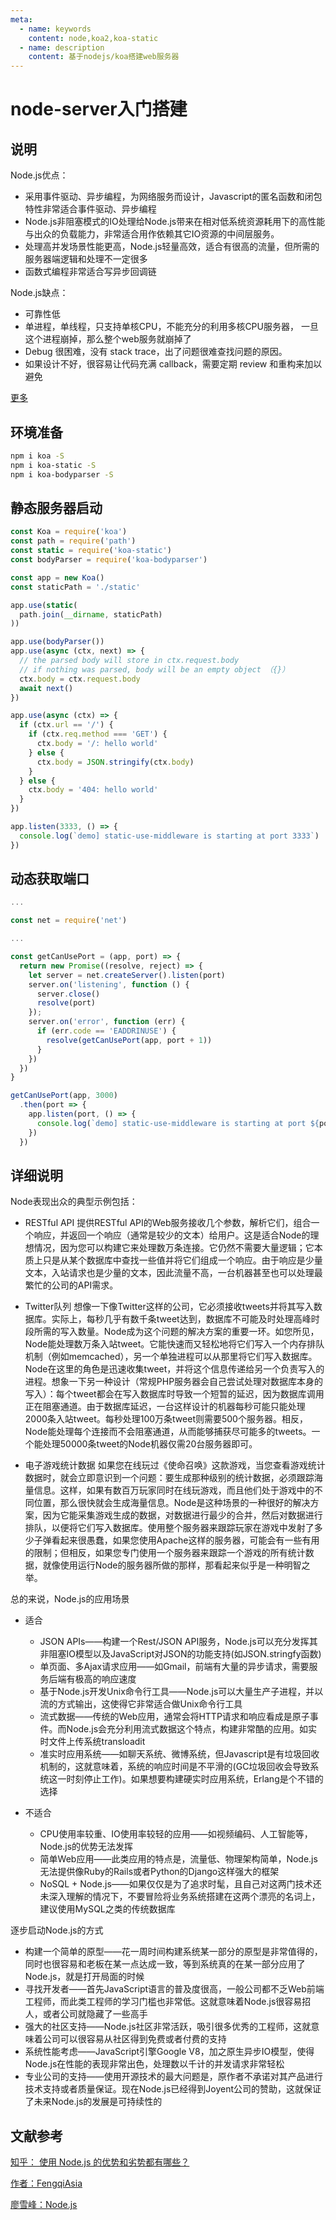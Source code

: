 ```yaml
---
meta:
  - name: keywords
    content: node,koa2,koa-static
  - name: description
    content: 基于nodejs/koa搭建web服务器
---
```


# node-server入门搭建

## 说明

Node.js优点：

* 采用事件驱动、异步编程，为网络服务而设计，Javascript的匿名函数和闭包特性非常适合事件驱动、异步编程
* Node.js非阻塞模式的IO处理给Node.js带来在相对低系统资源耗用下的高性能与出众的负载能力，非常适合用作依赖其它IO资源的中间层服务。
* 处理高并发场景性能更高，Node.js轻量高效，适合有很高的流量，但所需的服务器端逻辑和处理不一定很多
* 函数式编程非常适合写异步回调链

Node.js缺点：

* 可靠性低
* 单进程，单线程，只支持单核CPU，不能充分的利用多核CPU服务器， 一旦这个进程崩掉，那么整个web服务就崩掉了
* Debug 很困难，没有 stack trace，出了问题很难查找问题的原因。
* 如果设计不好，很容易让代码充满 callback，需要定期 review 和重构来加以避免

[更多](#详细说明)


## 环境准备


```bash
npm i koa -S
npm i koa-static -S
npm i koa-bodyparser -S
```

## 静态服务器启动

```js
const Koa = require('koa')
const path = require('path')
const static = require('koa-static')
const bodyParser = require('koa-bodyparser')

const app = new Koa()
const staticPath = './static'

app.use(static(
  path.join(__dirname, staticPath)
))

app.use(bodyParser())
app.use(async (ctx, next) => {
  // the parsed body will store in ctx.request.body
  // if nothing was parsed, body will be an empty object （{}）
  ctx.body = ctx.request.body
  await next()
})

app.use(async (ctx) => {
  if (ctx.url == '/') {
    if (ctx.req.method === 'GET') {
      ctx.body = '/: hello world'
    } else {
      ctx.body = JSON.stringify(ctx.body)
    }
  } else {
    ctx.body = '404: hello world'
  }
})

app.listen(3333, () => {
  console.log(`demo] static-use-middleware is starting at port 3333`)
})
```

## 动态获取端口

```js
...

const net = require('net')

...

const getCanUsePort = (app, port) => {
  return new Promise((resolve, reject) => {
    let server = net.createServer().listen(port)
    server.on('listening', function () {
      server.close()
      resolve(port)
    });
    server.on('error', function (err) {
      if (err.code == 'EADDRINUSE') {
        resolve(getCanUsePort(app, port + 1))
      }
    })
  })
}

getCanUsePort(app, 3000)
  .then(port => {
    app.listen(port, () => {
      console.log(`demo] static-use-middleware is starting at port ${port}`)
    })
  })
```

## 详细说明



Node表现出众的典型示例包括：

* RESTful API 
提供RESTful API的Web服务接收几个参数，解析它们，组合一个响应，并返回一个响应（通常是较少的文本）给用户。这是适合Node的理想情况，因为您可以构建它来处理数万条连接。它仍然不需要大量逻辑；它本质上只是从某个数据库中查找一些值并将它们组成一个响应。由于响应是少量文本，入站请求也是少量的文本，因此流量不高，一台机器甚至也可以处理最繁忙的公司的API需求。

* Twitter队列
想像一下像Twitter这样的公司，它必须接收tweets并将其写入数据库。实际上，每秒几乎有数千条tweet达到，数据库不可能及时处理高峰时段所需的写入数量。Node成为这个问题的解决方案的重要一环。如您所见，Node能处理数万条入站tweet。它能快速而又轻松地将它们写入一个内存排队机制（例如memcached），另一个单独进程可以从那里将它们写入数据库。Node在这里的角色是迅速收集tweet，并将这个信息传递给另一个负责写入的进程。想象一下另一种设计（常规PHP服务器会自己尝试处理对数据库本身的写入）：每个tweet都会在写入数据库时导致一个短暂的延迟，因为数据库调用正在阻塞通道。由于数据库延迟，一台这样设计的机器每秒可能只能处理2000条入站tweet。每秒处理100万条tweet则需要500个服务器。相反，Node能处理每个连接而不会阻塞通道，从而能够捕获尽可能多的tweets。一个能处理50000条tweet的Node机器仅需20台服务器即可。

* 电子游戏统计数据
如果您在线玩过《使命召唤》这款游戏，当您查看游戏统计数据时，就会立即意识到一个问题：要生成那种级别的统计数据，必须跟踪海量信息。这样，如果有数百万玩家同时在线玩游戏，而且他们处于游戏中的不同位置，那么很快就会生成海量信息。Node是这种场景的一种很好的解决方案，因为它能采集游戏生成的数据，对数据进行最少的合并，然后对数据进行排队，以便将它们写入数据库。使用整个服务器来跟踪玩家在游戏中发射了多少子弹看起来很愚蠢，如果您使用Apache这样的服务器，可能会有一些有用的限制；但相反，如果您专门使用一个服务器来跟踪一个游戏的所有统计数据，就像使用运行Node的服务器所做的那样，那看起来似乎是一种明智之举。


总的来说，Node.js的应用场景

* 适合
  * JSON APIs——构建一个Rest/JSON API服务，Node.js可以充分发挥其非阻塞IO模型以及JavaScript对JSON的功能支持(如JSON.stringfy函数)
  * 单页面、多Ajax请求应用——如Gmail，前端有大量的异步请求，需要服务后端有极高的响应速度
  * 基于Node.js开发Unix命令行工具——Node.js可以大量生产子进程，并以流的方式输出，这使得它非常适合做Unix命令行工具
  * 流式数据——传统的Web应用，通常会将HTTP请求和响应看成是原子事件。而Node.js会充分利用流式数据这个特点，构建非常酷的应用。如实时文件上传系统transloadit
  * 准实时应用系统——如聊天系统、微博系统，但Javascript是有垃圾回收机制的，这就意味着，系统的响应时间是不平滑的(GC垃圾回收会导致系统这一时刻停止工作)。如果想要构建硬实时应用系统，Erlang是个不错的选择

* 不适合
  * CPU使用率较重、IO使用率较轻的应用——如视频编码、人工智能等，Node.js的优势无法发挥
  * 简单Web应用——此类应用的特点是，流量低、物理架构简单，Node.js无法提供像Ruby的Rails或者Python的Django这样强大的框架
  * NoSQL + Node.js——如果仅仅是为了追求时髦，且自己对这两门技术还未深入理解的情况下，不要冒险将业务系统搭建在这两个漂亮的名词上，建议使用MySQL之类的传统数据库

逐步启动Node.js的方式
  
* 构建一个简单的原型——花一周时间构建系统某一部分的原型是非常值得的，同时也很容易和老板在某一点达成一致，等到系统真的在某一部分应用了Node.js，就是打开局面的时候
* 寻找开发者——首先JavaScript语言的普及度很高，一般公司都不乏Web前端工程师，而此类工程师的学习门槛也非常低。这就意味着Node.js很容易招人，或者公司就隐藏了一些高手
* 强大的社区支持——Node.js社区非常活跃，吸引很多优秀的工程师，这就意味着公司可以很容易从社区得到免费或者付费的支持
* 系统性能考虑——JavaScript引擎Google V8，加之原生异步IO模型，使得Node.js在性能的表现非常出色，处理数以千计的并发请求非常轻松
* 专业公司的支持——使用开源技术的最大问题是，原作者不承诺对其产品进行技术支持或者质量保证。现在Node.js已经得到Joyent公司的赞助，这就保证了未来Node.js的发展是可持续性的


## 文献参考

[知乎： 使用 Node.js 的优势和劣势都有哪些？](https://www.zhihu.com/question/19653241)

[作者：FengqiAsia](https://www.zhihu.com/question/19653241/answer/15993549)

[廖雪峰：Node.js](https://www.liaoxuefeng.com/wiki/1022910821149312/1023025235359040)
